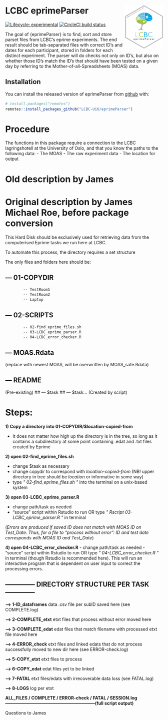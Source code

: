 
<!-- README.md is generated from README.Rmd. Please edit that file -->

# LCBC eprimeParser <img src="man/figures/hex.png" align="right" alt="" width="120" />

<!-- badges: start -->

[![Lifecycle:
experimental](https://img.shields.io/badge/lifecycle-experimental-orange.svg)](https://www.tidyverse.org/lifecycle/#experimental)
[![CircleCI build
status](https://circleci.com/gh/LCBC-UiO/LCBC-Eprime-Parser/.svg?style=svg)](https://circleci.com/gh/LCBC-UiO/eprimeParser/)
<!-- badges: end -->

The goal of {eprimeParser} is to find, sort and store parset files from
LCBC’s eprime experiments. The end result should be tab-separated files
with correct ID’s and dates for each participant, stored in folders for
each distinct experiment. The parser will do checks not only on ID’s,
but also on whether those ID’s match the ID’s that should have been
tested on a given day by referring to the Mother-of-all-Spreadsheets
(MOAS) data.

## Installation

You can install the released version of eprimeParser from
[github](https://github.org) with:

``` r
# install.packages("remotes")
remotes::install_packages_github("LCBC-UiO/eprimeParser")
```

# Procedure

The functions in this package require a connection to the LCBC
lagringshotell at the University of Oslo, and that you know the paths to
the following data: - The MOAS - The raw experiment data - The location
for output

# Old description by James

# Original description by James Michael Roe, before package conversion

This Hard Disk should be exclusively used for retrieving data from the
computerised Eprime tasks we run here at LCBC.

To automate this process, the directory requires a set structure

The only files and folders here should be:

## — 01-COPYDIR

``` 
        -- TestRoom1
        -- TestRoom2
        -- Laptop
```

## — 02-SCRIPTS

``` 
        -- 02-find_eprime_files.sh
        -- 03-LCBC_eprime_parser.R
        -- 04-LCBC_error_checker.R
```

## — MOAS.Rdata

(replace with newest MOAS, will be overwritten by MOAS\_safe.Rdata)

## — README

(Pre-existing) \#\# — $task \#\# — $task… (Created by script)

# Steps:

**1) Copy a directory into 01-COPYDIR/$location-copied-from**

  - It does not matter how high up the directory is in the tree, so long
    as it contains a subdirectory at some point containing .edat and
    .txt files created by Eprime

**2) open 02-find\_eprime\_files.sh**

  - change $task as necessary
  - change copydir to correspond with *location-copied-from* (NB\! upper
    directory in tree should be *location* or informative in some way)
  - type *" 02-find\_eprime\_files.sh "* into the terminal on a
    unix-based system

**3) open 03-LCBC\_eprime\_parser.R**

  - change path/task as needed
  - “source” script within Rstudio to run OR type *" Rscript
    03-LCBC\_eprime\_parser.R "* in terminal

(*Errors are produced if saved ID does not match with MOAS ID on
Test\_Date. Thus, for a file to “process without error”: ID and test
date corresponds with MOAS ID and Test\_Date*)

**4) open 04-LCBC\_error\_checker.R** - change path/task as needed -
“source” script within Rstudio to run OR type *"
04-LCBC\_error\_checker.R "* in terminal (though Rstudio is recommended
here). This will run an interactive program that is dependent on user
input to correct the processing errors.

## ————– DIRECTORY STRUCTURE PER TASK ————–

**–\> 1-ID\_dataframes** data .csv file per subID saved here (see
COMPLETE.log)

**–\> 2-COMPLETE\_etxt** etxt files that process without error moved
here

**–\> 3-COMPLETE\_edat** edat files that match filename with processed
etxt file moved here

**–\> 4-ERROR\_check** etxt files and linked edats that do not process
successfully moved to new dir here (see ERROR-check.log)

**–\> 5-COPY\_etxt** etxt files to process

**–\> 6-COPY\_edat** edat files yet to be linked

**–\> 7-FATAL** etxt files/edats with irrecoverable data loss (see
FATAL.log)

**–\> 8-LOGS** log per etxt

**ALL\_FILES / COMPLETE / ERROR-check / FATAL / SESSION.log
————————————————————–(full script output)**

Questions to James
